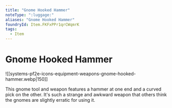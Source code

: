 ```yaml
---
title: "Gnome Hooked Hammer"
noteType: ":luggage:"
aliases: "Gnome Hooked Hammer"
foundryId: Item.FKFxPPr1qrCWqmrK
tags:
  - Item
---
```


# Gnome Hooked Hammer
![[systems-pf2e-icons-equipment-weapons-gnome-hooked-hammer.webp|150]]

This gnome tool and weapon features a hammer at one end and a curved pick on the other. It's such a strange and awkward weapon that others think the gnomes are slightly erratic for using it.
